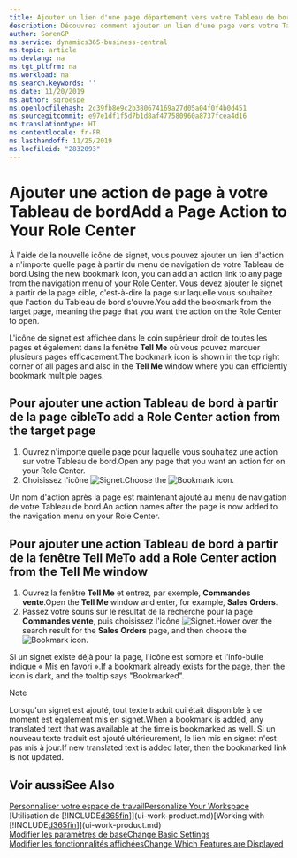 ```yaml
---
title: Ajouter un lien d'une page département vers votre Tableau de bord | Microsoft Docs
description: Découvrez comment ajouter un lien d'une page vers votre Tableau de bord.
author: SorenGP
ms.service: dynamics365-business-central
ms.topic: article
ms.devlang: na
ms.tgt_pltfrm: na
ms.workload: na
ms.search.keywords: ''
ms.date: 11/20/2019
ms.author: sgroespe
ms.openlocfilehash: 2c39fb8e9c2b380674169a27d05a04f0f4b0d451
ms.sourcegitcommit: e97e1df1f5d7b1d8af477580960a8737fcea4d16
ms.translationtype: HT
ms.contentlocale: fr-FR
ms.lasthandoff: 11/25/2019
ms.locfileid: "2832093"
---
```

# <a name="add-a-page-action-to-your-role-center"></a><span data-ttu-id="55969-103">Ajouter une action de page à votre Tableau de bord</span><span class="sxs-lookup"><span data-stu-id="55969-103">Add a Page Action to Your Role Center</span></span>
<span data-ttu-id="55969-104">À l'aide de la nouvelle icône de signet, vous pouvez ajouter un lien d'action à n'importe quelle page à partir du menu de navigation de votre Tableau de bord.</span><span class="sxs-lookup"><span data-stu-id="55969-104">Using the new bookmark icon, you can add an action link to any page from the navigation menu of your Role Center.</span></span> <span data-ttu-id="55969-105">Vous devez ajouter le signet à partir de la page cible, c'est-à-dire la page sur laquelle vous souhaitez que l'action du Tableau de bord s'ouvre.</span><span class="sxs-lookup"><span data-stu-id="55969-105">You add the bookmark from the target page, meaning the page that you want the action on the Role Center to open.</span></span>

<span data-ttu-id="55969-106">L'icône de signet est affichée dans le coin supérieur droit de toutes les pages et également dans la fenêtre **Tell Me** où vous pouvez marquer plusieurs pages efficacement.</span><span class="sxs-lookup"><span data-stu-id="55969-106">The bookmark icon is shown in the top right corner of all pages and also in the **Tell Me** window where you can efficiently bookmark multiple pages.</span></span>

## <a name="to-add-a-role-center-action-from-the-target-page"></a><span data-ttu-id="55969-107">Pour ajouter une action Tableau de bord à partir de la page cible</span><span class="sxs-lookup"><span data-stu-id="55969-107">To add a Role Center action from the target page</span></span>
1. <span data-ttu-id="55969-108">Ouvrez n'importe quelle page pour laquelle vous souhaitez une action sur votre Tableau de bord.</span><span class="sxs-lookup"><span data-stu-id="55969-108">Open any page that you want an action for on your Role Center.</span></span>
2. <span data-ttu-id="55969-109">Choisissez l'icône ![Signet](media/ui_bookmark_icon.png "Signet").</span><span class="sxs-lookup"><span data-stu-id="55969-109">Choose the ![Bookmark](media/ui_bookmark_icon.png "Bookmark") icon.</span></span>

<span data-ttu-id="55969-110">Un nom d'action après la page est maintenant ajouté au menu de navigation de votre Tableau de bord.</span><span class="sxs-lookup"><span data-stu-id="55969-110">An action names after the page is now added to the navigation menu on your Role Center.</span></span>

## <a name="to-add-a-role-center-action-from-the-tell-me-window"></a><span data-ttu-id="55969-111">Pour ajouter une action Tableau de bord à partir de la fenêtre Tell Me</span><span class="sxs-lookup"><span data-stu-id="55969-111">To add a Role Center action from the Tell Me window</span></span>
1. <span data-ttu-id="55969-112">Ouvrez la fenêtre **Tell Me** et entrez, par exemple, **Commandes vente**.</span><span class="sxs-lookup"><span data-stu-id="55969-112">Open the **Tell Me** window and enter, for example, **Sales Orders**.</span></span>
2. <span data-ttu-id="55969-113">Passez votre souris sur le résultat de la recherche pour la page **Commandes vente**, puis choisissez l'icône ![Signet](media/ui_bookmark_icon.png "Signet").</span><span class="sxs-lookup"><span data-stu-id="55969-113">Hower over the search result for the **Sales Orders** page, and then choose the ![Bookmark](media/ui_bookmark_icon.png "Bookmark") icon.</span></span>

<span data-ttu-id="55969-114">Si un signet existe déjà pour la page, l'icône est sombre et l'info-bulle indique « Mis en favori ».</span><span class="sxs-lookup"><span data-stu-id="55969-114">If a bookmark already exists for the page, then the icon is dark, and the tooltip says "Bookmarked".</span></span>

> [!NOTE]  
> <span data-ttu-id="55969-115">Lorsqu'un signet est ajouté, tout texte traduit qui était disponible à ce moment est également mis en signet.</span><span class="sxs-lookup"><span data-stu-id="55969-115">When a bookmark is added, any translated text that was available at the time is bookmarked as well.</span></span> <span data-ttu-id="55969-116">Si un nouveau texte traduit est ajouté ultérieurement, le lien mis en signet n'est pas mis à jour.</span><span class="sxs-lookup"><span data-stu-id="55969-116">If new translated text is added later, then the bookmarked link is not updated.</span></span>

## <a name="see-also"></a><span data-ttu-id="55969-117">Voir aussi</span><span class="sxs-lookup"><span data-stu-id="55969-117">See Also</span></span>
[<span data-ttu-id="55969-118">Personnaliser votre espace de travail</span><span class="sxs-lookup"><span data-stu-id="55969-118">Personalize Your Workspace</span></span>](ui-personalization-user.md)  
<span data-ttu-id="55969-119">[Utilisation de [!INCLUDE[d365fin](includes/d365fin_md.md)]](ui-work-product.md)</span><span class="sxs-lookup"><span data-stu-id="55969-119">[Working with [!INCLUDE[d365fin](includes/d365fin_md.md)]](ui-work-product.md)</span></span>  
[<span data-ttu-id="55969-120">Modifier les paramètres de base</span><span class="sxs-lookup"><span data-stu-id="55969-120">Change Basic Settings</span></span>](ui-change-basic-settings.md)  
[<span data-ttu-id="55969-121">Modifier les fonctionnalités affichées</span><span class="sxs-lookup"><span data-stu-id="55969-121">Change Which Features are Displayed</span></span>](ui-experiences.md)  
